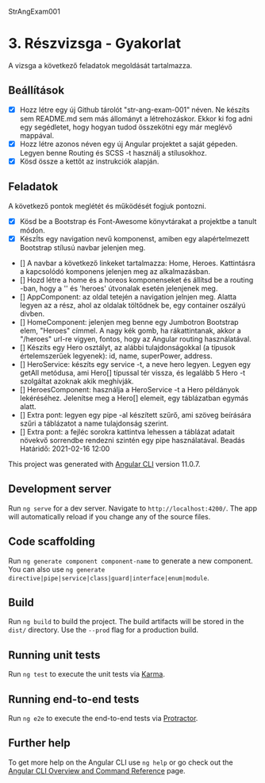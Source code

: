 StrAngExam001

# 3. Részvizsga - Gyakorlat

A vizsga a következő feladatok megoldását tartalmazza.

## Beállítások

- [x] Hozz létre egy új Github tárolót "str-ang-exam-001" néven. Ne készíts sem README.md sem más állományt a létrehozáskor. Ekkor ki fog adni egy segédletet, hogy hogyan tudod összekötni egy már meglévő mappával.
- [x] Hozz létre azonos néven egy új Angular projektet a saját gépeden. Legyen benne Routing és SCSS -t használj a stílusokhoz.
- [x] Kösd össze a kettőt az instrukciók alapján.

## Feladatok

A következő pontok meglétét és működését fogjuk pontozni.

- [x] Kösd be a Bootstrap és Font-Awesome könyvtárakat a projektbe a tanult módon.
- [x] KészÍts egy navigation nevű komponenst, amiben egy alapértelmezett Bootstrap stílusú navbar jelenjen meg.
- [] A navbar a következő linkeket tartalmazza: Home, Heroes. Kattintásra a kapcsolódó komponens jelenjen meg az alkalmazásban.
- [] Hozd létre a home és a horeos komponenseket és állítsd be a routing -ban, hogy a '' és 'heroes' útvonalak esetén jelenjenek meg.
- [] AppComponent: az oldal tetején a navigation jelnjen meg. Alatta legyen az a rész, ahol az oldalak töltődnek be, egy container oszályú divben.
- [] HomeComponent: jelenjen meg benne egy Jumbotron Bootstrap elem, "Heroes" címmel. A nagy kék gomb, ha rákattintanak, akkor a "/heroes" url-re vigyen, fontos, hogy az Angular routing használatával.
- [] Készíts egy Hero osztályt, az alábbi tulajdonságokkal (a típusok értelemszerűek legyenek): id, name, superPower, address.
- [] HeroService: készíts egy service -t, a neve hero legyen. Legyen egy getAll metódusa, ami Hero[] típussal tér vissza, és legalább 5 Hero -t szolgáltat azoknak akik meghívják.
- [] HeroesComponent: használja a HeroService -t a Hero példányok lekéréséhez. Jelenítse meg a Hero[] elemeit, egy táblázatban egymás alatt.
- [] Extra pont: legyen egy pipe -al készített szűrő, ami szöveg beírására szűri a táblázatot a name tulajdonság szerint.
- [] Extra pont: a fejléc sorokra kattintva lehessen a táblázat adatait növekvő sorrendbe rendezni szintén egy pipe használatával.
  Beadás
  Határidő: 2021-02-16 12:00

This project was generated with [Angular CLI](https://github.com/angular/angular-cli) version 11.0.7.

## Development server

Run `ng serve` for a dev server. Navigate to `http://localhost:4200/`. The app will automatically reload if you change any of the source files.

## Code scaffolding

Run `ng generate component component-name` to generate a new component. You can also use `ng generate directive|pipe|service|class|guard|interface|enum|module`.

## Build

Run `ng build` to build the project. The build artifacts will be stored in the `dist/` directory. Use the `--prod` flag for a production build.

## Running unit tests

Run `ng test` to execute the unit tests via [Karma](https://karma-runner.github.io).

## Running end-to-end tests

Run `ng e2e` to execute the end-to-end tests via [Protractor](http://www.protractortest.org/).

## Further help

To get more help on the Angular CLI use `ng help` or go check out the [Angular CLI Overview and Command Reference](https://angular.io/cli) page.
